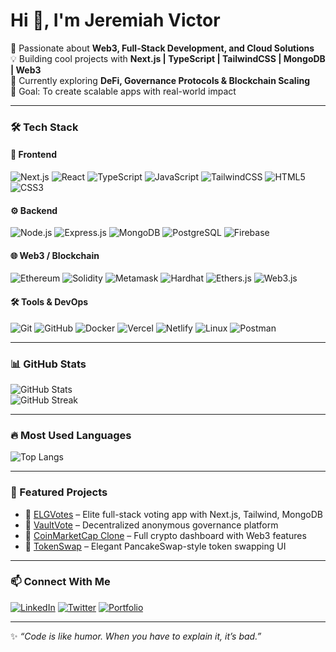 # Hi 👋, I'm Jeremiah Victor  

🚀 Passionate about **Web3, Full-Stack Development, and Cloud Solutions**  
💡 Building cool projects with **Next.js | TypeScript | TailwindCSS | MongoDB | Web3**  
🌱 Currently exploring **DeFi, Governance Protocols & Blockchain Scaling**  
🎯 Goal: To create scalable apps with real-world impact  

---

### 🛠️ Tech Stack  

#### 🚀 Frontend
![Next.js](https://img.shields.io/badge/Next.js-000000?style=flat&logo=nextdotjs&logoColor=white) 
![React](https://img.shields.io/badge/React-20232A?style=flat&logo=react&logoColor=61DAFB) 
![TypeScript](https://img.shields.io/badge/TypeScript-007ACC?style=flat&logo=typescript&logoColor=white) 
![JavaScript](https://img.shields.io/badge/JavaScript-F7DF1E?style=flat&logo=javascript&logoColor=black) 
![TailwindCSS](https://img.shields.io/badge/Tailwind_CSS-38B2AC?style=flat&logo=tailwind-css&logoColor=white) 
![HTML5](https://img.shields.io/badge/HTML5-E34F26?style=flat&logo=html5&logoColor=white) 
![CSS3](https://img.shields.io/badge/CSS3-1572B6?style=flat&logo=css3&logoColor=white) 

#### ⚙️ Backend
![Node.js](https://img.shields.io/badge/Node.js-43853D?style=flat&logo=node.js&logoColor=white) 
![Express.js](https://img.shields.io/badge/Express.js-404D59?style=flat) 
![MongoDB](https://img.shields.io/badge/MongoDB-4EA94B?style=flat&logo=mongodb&logoColor=white) 
![PostgreSQL](https://img.shields.io/badge/PostgreSQL-316192?style=flat&logo=postgresql&logoColor=white) 
![Firebase](https://img.shields.io/badge/Firebase-FFCA28?style=flat&logo=firebase&logoColor=black) 

#### 🌐 Web3 / Blockchain
![Ethereum](https://img.shields.io/badge/Ethereum-3C3C3D?style=flat&logo=ethereum&logoColor=white) 
![Solidity](https://img.shields.io/badge/Solidity-363636?style=flat&logo=solidity&logoColor=white) 
![Metamask](https://img.shields.io/badge/Metamask-F6851B?style=flat&logo=metamask&logoColor=white) 
![Hardhat](https://img.shields.io/badge/Hardhat-FCC72C?style=flat&logo=hardhat&logoColor=black) 
![Ethers.js](https://img.shields.io/badge/Ethers.js-2536EB?style=flat&logo=ethers&logoColor=white) 
![Web3.js](https://img.shields.io/badge/Web3.js-F16822?style=flat&logo=web3.js&logoColor=white) 

#### 🛠️ Tools & DevOps
![Git](https://img.shields.io/badge/Git-F05033?style=flat&logo=git&logoColor=white) 
![GitHub](https://img.shields.io/badge/GitHub-181717?style=flat&logo=github&logoColor=white) 
![Docker](https://img.shields.io/badge/Docker-2496ED?style=flat&logo=docker&logoColor=white) 
![Vercel](https://img.shields.io/badge/Vercel-000000?style=flat&logo=vercel&logoColor=white) 
![Netlify](https://img.shields.io/badge/Netlify-00C7B7?style=flat&logo=netlify&logoColor=white) 
![Linux](https://img.shields.io/badge/Linux-FCC624?style=flat&logo=linux&logoColor=black) 
![Postman](https://img.shields.io/badge/Postman-FF6C37?style=flat&logo=postman&logoColor=white) 

---

### 📊 GitHub Stats  
![GitHub Stats](https://github-readme-stats.vercel.app/api?username=Vheek10&show_icons=true&theme=radical)  
![GitHub Streak](https://streak-stats.demolab.com?user=Vheek10&theme=radical)  

---

### 🔥 Most Used Languages  
![Top Langs](https://github-readme-stats.vercel.app/api/top-langs/?username=Vheek10&layout=compact&theme=radical)  

---

### 🌟 Featured Projects  
- 🔗 [ELGVotes](https://github.com/Vheek10/elgvotes) – Elite full-stack voting app with Next.js, Tailwind, MongoDB  
- 🔗 [VaultVote](https://github.com/Vheek10/vaultvote) – Decentralized anonymous governance platform  
- 🔗 [CoinMarketCap Clone](https://github.com/Vheek10/cmc-clone) – Full crypto dashboard with Web3 features  
- 🔗 [TokenSwap](https://github.com/Vheek10/tokenswap) – Elegant PancakeSwap-style token swapping UI  

---

### 📫 Connect With Me  
[![LinkedIn](https://img.shields.io/badge/LinkedIn-blue?style=flat&logo=linkedin&logoColor=white)](your-linkedin-url) 
[![Twitter](https://img.shields.io/badge/Twitter-1DA1F2?style=flat&logo=twitter&logoColor=white)](https://x.com/Vheek_io) 
[![Portfolio](https://img.shields.io/badge/Portfolio-000000?style=flat&logo=vercel&logoColor=white)](https://victorgp.vercel.app/)  

---

✨ _“Code is like humor. When you have to explain it, it’s bad.”_  
